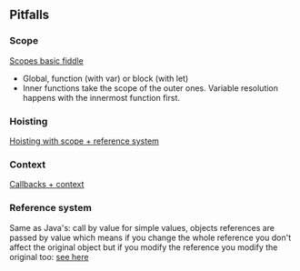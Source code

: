 ## Pitfalls

### Scope
[Scopes basic fiddle](https://jsfiddle.net/spygi/cyrv6wzL/)
* Global, function (with var) or block (with let)
* Inner functions take the scope of the outer ones. Variable resolution happens with the innermost function first.

### Hoisting
[Hoisting with scope + reference system](https://jsfiddle.net/spygi/ttg00b6w/)

### Context 
[Callbacks + context](https://jsfiddle.net/spygi/v6L5sLqo/)

### Reference system
Same as Java's: call by value for simple values, objects references are passed by value which means if you change the whole reference you don't affect the original object
but if you modify the reference you modify the original too: [see here](https://jsfiddle.net/spygi/cv8zr0gm/)
